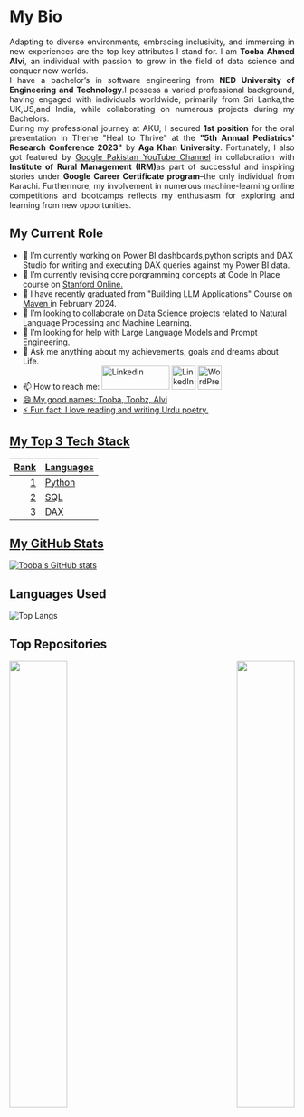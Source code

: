 <h1> My Bio</h1>
<p style="text-align:justify">Adapting to diverse environments, embracing inclusivity, and immersing in new experiences are the top key attributes I stand for. I am <b>Tooba Ahmed Alvi</b>, an individual with passion to grow in the field of data science and conquer new worlds.<br>
I have a bachelor’s in software engineering from <b>NED University of Engineering and Technology</b>.I possess a varied professional background, having engaged with individuals worldwide, primarily from Sri Lanka,the UK,US,and India, while collaborating on numerous projects during my Bachelors.<br>
During my professional journey at AKU, I secured <b>1st position</b> for the oral presentation in Theme "Heal to Thrive" at the <b>"5th Annual Pediatrics' Research Conference 2023"</b> by <b>Aga Khan University</b>. Fortunately, I also got featured by  <a href="https://www.youtube.com/watch?v=dR2l-XOk4P4">Google Pakistan YouTube Channel</a> in collaboration with <b>Institute of Rural Management (IRM)</b>as part of successful and inspiring stories under <b>Google Career Certificate program</b>–the only individual from Karachi. Furthermore, my involvement in numerous machine-learning online competitions and bootcamps reflects my enthusiasm for exploring and learning from new opportunities.
</p>
<h2> My Current Role </h2>
<ul>
<li> 🔭 I’m currently working on Power BI dashboards,python scripts and DAX Studio for writing and executing DAX queries against my Power BI data. </li>
  <li> 🔭 I’m currently revising core porgramming concepts at Code In Place course on <a href= "https://codeinplace.stanford.edu/"> Stanford Online. </a> </li>
<li> 🌱 I have recently graduated from "Building LLM Applications" Course on <a href= "https://maven.com/boring-bot/ml-system-design/2024-cohort-1"> Maven </a> in February 2024.</li>
<li> 👯 I’m looking to collaborate on Data Science projects related to Natural Language Processing and Machine Learning.</li>
<li> 🤔 I’m looking for help with Large Language Models and Prompt Engineering.</li>
<li> 💬 Ask me anything about my achievements, goals and dreams about Life. </li>
<li> 📫 How to reach me:
  <a href="https://medium.com/@alvi.tooba">
    <img src="https://miro.medium.com/v2/resize:fit:8978/1*s986xIGqhfsN8U--09_AdA.png" alt="LinkedIn" style="width:120px;height:42px;"></a>
  <a href="https://www.linkedin.com/in/tooba-ahmed-alvi/"><img src="https://upload.wikimedia.org/wikipedia/commons/thumb/c/ca/LinkedIn_logo_initials.png/480px-LinkedIn_logo_initials.png" alt="LinkedIn" style="width:42px;height:42px;"></a>
 <a href="https://alvi15.home.blog/"><img src="https://upload.wikimedia.org/wikipedia/commons/thumb/9/98/WordPress_blue_logo.svg/1200px-WordPress_blue_logo.svg.png" alt= "WordPress" style="width:42px;height:42px;"></a> 
 </li>
<li><a href="https://urlit.net/alvi-tooba"> 😄 My good names: Tooba, Toobz, Alvi</li>
<li>⚡ Fun fact: I love reading and writing Urdu poetry.</li>
</ul>

## My Top 3 Tech Stack
| Rank | Languages     |     
|-----:|---------------|
|     1| Python        |
|     2| SQL           |
|     3| DAX           |

## My GitHub Stats
[![Tooba's GitHub stats](https://github-readme-stats.vercel.app/api?username=ToobaAhmedAlvi&show_icons=true&theme=radical)](https://github.com/ToobaAhmedAlvi/github-readme-stats)

## Languages Used
![Top Langs](https://github-readme-stats.vercel.app/api/top-langs/?username=ToobaAhmedAlvi&layout=compact)

## Top Repositories
 
<div width="100%" align="center"><a href="https://github.com/ToobaAhmedAlvi/Code_In_Place_2024/tree/master/Code_In_Place_2024" align="left"><img align="left" width="45%" src="https://github-readme-stats.vercel.app/api/pin/?username=ToobaAhmedAlvi&repo=Code_In_Place_2024&title_color=0891b2&text_color=ffffff&icon_color=0891b2&bg_color=1c1917&hide_border=true&locale=en" /></a>
<a href="https://github.com/ToobaAhmedAlvi/LLM-project" align="right"><img align="right" width="45%" src="https://github-readme-stats.vercel.app/api/pin/?username=ToobaAhmedAlvi&repo=LLM-project&title_color=0891b2&text_color=ffffff&icon_color=0891b2&bg_color=1c1917&hide_border=true&locale=en" /></a>
</div><br /><br /><br /><br /><br /><br /><br />
